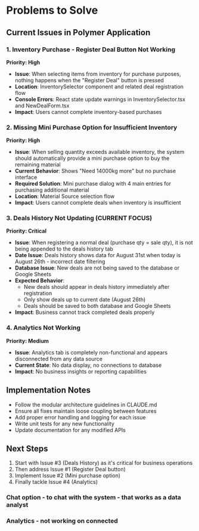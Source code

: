 # Problems to Solve

## Current Issues in Polymer Application

### 1. Inventory Purchase - Register Deal Button Not Working
**Priority: High**
- **Issue**: When selecting items from inventory for purchase purposes, nothing happens when the "Register Deal" button is pressed
- **Location**: InventorySelector component and related deal registration flow
- **Console Errors**: React state update warnings in InventorySelector.tsx and NewDealForm.tsx
- **Impact**: Users cannot complete inventory-based purchases

### 2. Missing Mini Purchase Option for Insufficient Inventory
**Priority: High**
- **Issue**: When selling quantity exceeds available inventory, the system should automatically provide a mini purchase option to buy the remaining material
- **Current Behavior**: Shows "Need 14000kg more" but no purchase interface
- **Required Solution**: Mini purchase dialog with 4 main entries for purchasing additional material
- **Location**: Material Source selection flow
- **Impact**: Users cannot complete deals when inventory is insufficient

### 3. Deals History Not Updating (CURRENT FOCUS)
**Priority: Critical**
- **Issue**: When registering a normal deal (purchase qty = sale qty), it is not being appended to the deals history tab
- **Date Issue**: Deals history shows data for August 31st when today is August 26th - incorrect date filtering
- **Database Issue**: New deals are not being saved to the database or Google Sheets
- **Expected Behavior**: 
  - New deals should appear in deals history immediately after registration
  - Only show deals up to current date (August 26th)
  - Deals should be saved to both database and Google Sheets
- **Impact**: Business cannot track completed deals properly

### 4. Analytics Not Working
**Priority: Medium**
- **Issue**: Analytics tab is completely non-functional and appears disconnected from any data source
- **Current State**: No data display, no connections to database
- **Impact**: No business insights or reporting capabilities

## Implementation Notes
- Follow the modular architecture guidelines in CLAUDE.md
- Ensure all fixes maintain loose coupling between features
- Add proper error handling and logging for each issue
- Write unit tests for any new functionality
- Update documentation for any modified APIs

## Next Steps
1. Start with Issue #3 (Deals History) as it's critical for business operations
2. Then address Issue #1 (Register Deal button)
3. Implement Issue #2 (Mini purchase option)
4. Finally tackle Issue #4 (Analytics)


### Chat option - to chat with the system - that works as a data analyst
### Analytics - not working on connected
